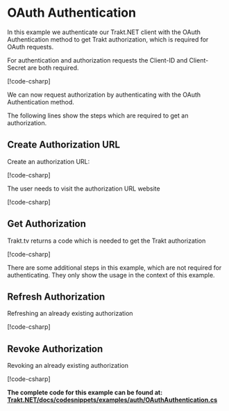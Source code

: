 # OAuth Authentication

In this example we authenticate our Trakt.NET client with the OAuth Authentication method to get Trakt authorization, which is required for OAuth requests.

For authentication and authorization requests the Client-ID and Client-Secret are both required.

[!code-csharp[](../../codesnippets/examples/auth/OAuthAuthentication.cs#L6-L12)]

We can now request authorization by authenticating with the OAuth Authentication method.

The following lines show the steps which are required to get an authorization.

## Create Authorization URL

Create an authorization URL:

[!code-csharp[](../../codesnippets/examples/auth/OAuthAuthentication.cs#L38-L38)]

The user needs to visit the authorization URL website

[!code-csharp[](../../codesnippets/examples/auth/OAuthAuthentication.cs#L42-L44)]

## Get Authorization

Trakt.tv returns a code which is needed to get the Trakt authorization

[!code-csharp[](../../codesnippets/examples/auth/OAuthAuthentication.cs#L51-L69)]

There are some additional steps in this example, which are not required for authenticating. They only show the usage in the context of this example.

## Refresh Authorization

Refreshing an already existing authorization

[!code-csharp[](../../codesnippets/examples/auth/OAuthAuthentication.cs#L71-L88)]

## Revoke Authorization

Revoking an already existing authorization

[!code-csharp[](../../codesnippets/examples/auth/OAuthAuthentication.cs#L90-L101)]

__The complete code for this example can be found at: [Trakt.NET/docs/codesnippets/examples/auth/OAuthAuthentication.cs](https://github.com/henrikfroehling/Trakt.NET/tree/release-1.4.0/docs/codesnippets/examples/auth/OAuthAuthentication.cs)__
